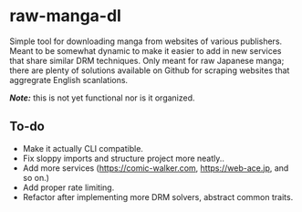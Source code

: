 # raw-manga-dl

Simple tool for downloading manga from websites of various publishers. Meant to be somewhat dynamic to make it easier to add in new services that share similar DRM techniques. Only meant for raw Japanese manga; there are plenty of solutions available on Github for scraping websites that aggregrate English scanlations. 

***Note:*** this is not yet functional nor is it organized. 

## To-do
- Make it actually CLI compatible.
- Fix sloppy imports and structure project more neatly.. 
- Add more services (https://comic-walker.com, https://web-ace.jp, and so on.)
- Add proper rate limiting.
- Refactor after implementing more DRM solvers, abstract common traits.

